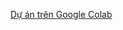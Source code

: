 [Dự án trên Google Colab]((https://colab.research.google.com/drive/14jV7aJuytgqHrMQYDu6zmoahaybjXMvm))
